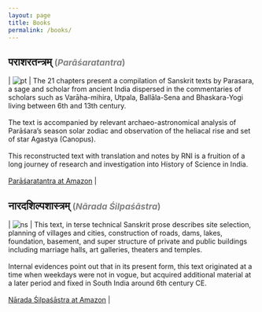 ```yaml
---
layout: page
title: Books
permalink: /books/
---
```


## पराशरतन्त्रम् <span style="color:gray; font-size:smaller">(_Parāśaratantra_)</span>

| ![pt](../assets/pt_book_cover.jpg) | The 21 chapters present a compilation of Sanskrit texts by Parasara, a sage and scholar from ancient India dispersed in the commentaries of scholars such as Varāha-mihira, Utpala, Ballāla-Sena and Bhaskara-Yogi living between 6th and 13th century. <br><br> The text is accompanied by relevant archaeo-astronomical analysis of Parāśara’s season solar zodiac and observation of the heliacal rise and set of star Agastya (Canopus).  <br> <br> This reconstructed text with translation and notes by RNI is a fruition of a long journey of research and investigation into History of Science in India. <br> <br> [Parāśaratantra at Amazon](https://www.amazon.in/Parasaratantra-R-N-Iyengar/dp/8192099245) |

## नारदशिल्पशास्त्रम् <span style="color:gray; font-size:smaller">(_Nārada Śilpaśāstra_)</span>

| ![ns](../assets/ns_book_cover.jpg) | This text, in terse technical Sanskrit prose describes site selection, planning of villages and cities, construction of roads, dams, lakes, foundation, basement, and super structure of private and public buildings including marriage halls, art galleries, theaters and temples. <br><br>  Internal evidences point out that in its present form, this text originated at a time when weekdays were not in vogue, but acquired additional material at a later period and fixed in South India around 6th century CE. <br> <br>  [Nārada Śilpaśāstra at Amazon](https://www.amazon.in/N%C4%81rada-%C5%9Ailpa%C5%9B%C4%81stra-R-N-Iyengar/dp/9385327585A) |

<!--
## Vṛddhagārgīya Jyotiṣaa

- Study of Vṛddhagārgīya Jyotiṣa an ancient text on observational astronomy is currently under progress supported by ICHR.
- This study will result in a new book on Vṛddhagārgīya Jyotiṣa
  
-->